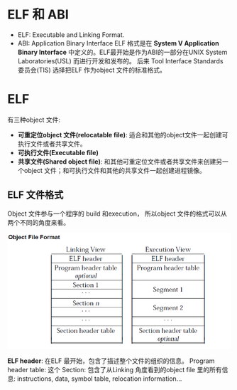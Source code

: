 # ELF 和 ABI
- ELF: Executable and Linking Format.
- ABI: Application Binary Interface
ELF 格式是在  **System V Application Binary Interface** 中定义的。ELF最开始是作为ABI的一部分在UNIX System Laboratories(USL) 而进行开发和发布的。 后来 Tool Interface Standards 委员会(TIS) 选择把ELF 作为object 文件的标准格式。 
# ELF 
有三种object 文件:
- **可重定位object 文件(relocatable file)**: 适合和其他的object文件一起创建可执行文件或者共享文件。
- **可执行文件(Executable file)**
- **共享文件(Shared object file)**: 和其他可重定位文件或者共享文件来创建另一个object 文件；和可执行文件和其他的共享文件一起创建进程镜像。

## ELF 文件格式
Object 文件参与一个程序的 build 和execution， 所以object 文件的格式可以从两个不同的角度来看。

![enter image description here](https://github.com/xiaohuidu/debugging/blob/master/images/ELF_format.png)

**ELF header**: 在ELF 最开始，包含了描述整个文件的组织的信息。
Program header table: 这个
Section: 包含了从Linking 角度看到的object file 里的所有信息: instructions, data, symbol table, relocation information...
##

<!--stackedit_data:
eyJoaXN0b3J5IjpbLTE4MjEyODMwOTksLTE5Mjk2MTEzOSwtMT
EyNDk2MjQ3MywyMDA2OTQ2NTIyLDczMDk5ODExNl19
-->